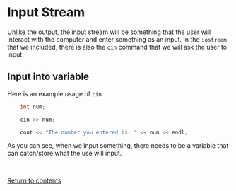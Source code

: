 # Input Stream
Unlike the output, the input stream will be something that the user will interact with the computer and enter something as an input. In the `iostream` that we included, there is also the `cin` command that we will ask the user to input.

## Input into variable
Here is an example usage of `cin`

```c++
	int num;

	cin >> num;

	cout << "The number you entered is: " << num << endl;
```

As you can see, when we input something, there needs to be a variable that can catch/store what the use will input.

<br>

[Return to contents](../readme.md#topics-included)
